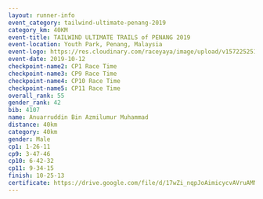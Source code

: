 ```yaml
---
layout: runner-info 
event_category: tailwind-ultimate-penang-2019 
category_km: 40KM 
event-title: TAILWIND ULTIMATE TRAILS of PENANG 2019 
event-location: Youth Park, Penang, Malaysia 
event-logo: https://res.cloudinary.com/raceyaya/image/upload/v1572252513/logo/utop-2019_h9tzys.jpg 
event-date: 2019-10-12 
checkpoint-name2: CP1 Race Time 
checkpoint-name3: CP9 Race Time 
checkpoint-name4: CP10 Race Time 
checkpoint-name5: CP11 Race Time 
overall_rank: 55
gender_rank: 42
bib: 4107
name: Anuarruddin Bin Azmilumur Muhammad
distance: 40km
category: 40km
gender: Male
cp1: 1-26-11
cp9: 3-47-46
cp10: 6-42-32
cp11: 9-34-15
finish: 10-25-13
certificate: https://drive.google.com/file/d/17wZi_nqpJoAimicycvAVruAMNZqEb6ZE/view?usp=sharing
---
```

